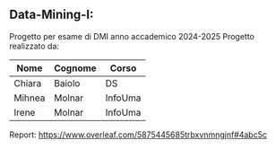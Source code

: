 ## Data-Mining-I:
Progetto per esame di DMI anno accademico 2024-2025
Progetto realizzato da:

| Nome | Cognome | Corso |
|--- |--- |--- |
| Chiara | Baiolo | DS |
| Mihnea | Molnar | InfoUma |
| Irene | Molnar | InfoUma|

Report: https://www.overleaf.com/5875445685trbxvnmngjnf#4abc5c
